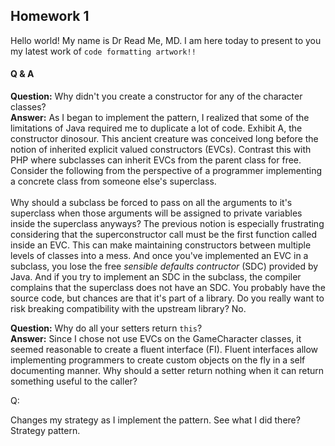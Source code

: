 ## Homework 1
Hello world! My name is Dr Read Me, MD. I am here today to present to you my latest work of `code formatting artwork!!`

#### Q & A
**Question:** Why didn't you create a constructor for any of the character classes? <br>
**Answer:** As I began to implement the pattern, I realized that some of the limitations of Java required me to duplicate a lot of code. Exhibit A, the constructor dinosour.  This ancient creature was conceived long before the notion of inherited explicit valued constructors (EVCs). Contrast this with PHP where subclasses can inherit EVCs from the parent class for free. Consider the following from the perspective of a programmer implementing a concrete class from someone else's superclass. <br><br> 
Why should a subclass be forced to pass on all the arguments to it's superclass when those arguments will be assigned to private variables inside the superclass anyways? The previous notion is especially frustrating considering that the superconstructor call must be the first function called inside an EVC.  This can make maintaining constructors between multiple levels of classes into a mess. And once you've implemented an EVC in a subclass, you lose the free *sensible defaults contructor* (SDC) provided by Java.  And if you try to implement an SDC in the subclass, the compiler complains that the superclass does not have an SDC.  You probably have the source code, but chances are that it's part of a library.  Do you really want to risk breaking compatibility with the upstream library? No.

**Question:** Why do all your setters return `this`? <br>
**Answer:** Since I chose not use EVCs on the GameCharacter classes, it seemed reasonable to create a fluent interface (FI).  Fluent interfaces allow implementing programmers to create custom objects on the fly in a self documenting manner.  Why should a setter return nothing when it can return something useful to the caller?

Q: 

Changes my strategy as I implement the pattern.  See what I did there? Strategy pattern. 